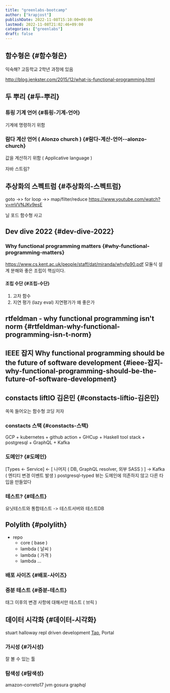 ```yaml
---
title: "greenlabs-bootcamp"
author: ["krapjost"]
publishDate: 2022-11-08T15:10:00+09:00
lastmod: 2022-11-08T21:02:46+09:00
categories: ["greenlabs"]
draft: false
---
```


## 함수형은 {#함수형은}

익숙해?
고등학교 2학년 과정에 있음

<http://blog.jenkster.com/2015/12/what-is-functional-programming.html>


## 두 뿌리 {#두-뿌리}


### 튜링 기계 언어 {#튜링-기계-언어}

기계에 명령하기 위함


### 람다 계산 언어 ( Alonzo church ) {#람다-계산-언어--alonzo-church}

값을 계산하기 위함 ( Applicative language )

자바 스트림?


## 추상화의 스펙트럼 {#추상화의-스펙트럼}

goto -&gt;&gt; for loop -&gt;&gt; map/filter/reduce
<https://www.youtube.com/watch?v=mVVNJKv9esE>

닐 포드 함수형 사고


## Dev dive 2022 {#dev-dive-2022}


### Why functional programming matters {#why-functional-programming-matters}

<https://www.cs.kent.ac.uk/people/staff/dat/miranda/whyfp90.pdf>
모듈식 설계
분해와 좋은 조립이 핵심이다.


#### 조립 수단 {#조립-수단}

1.  고차 함수
2.  지연 평가 (lazy eval)
    지연평가가 왜 좋은가


## rtfeldman - why functional programming isn't norm {#rtfeldman-why-functional-programming-isn-t-norm}


## IEEE 잡지 Why functional programming should be the future of software development {#ieee-잡지-why-functional-programming-should-be-the-future-of-software-development}


## constacts liftIO 김은민 {#constacts-liftio-김은민}

쏙쏙 들어오는 함수형 코딩 저자


### constacts 스택 {#constacts-스택}

GCP + kubernetes + github action + GHCup + Haskell tool stack + postgresql + GraphQL + Kafka


### 도메인? {#도메인}

[Types &lt;- Service] &lt;-  [ 나머지 ( DB, GraphQL resolver, 외부 SASS ) ] -&gt; Kafka ( 엔티티 변경 이벤트 발생 )
postgresql-typed
뷰는 도메인에 의존하지 않고 다른 타입을 만들었다


### 테스트? {#테스트}

유닛테스트와 통합테스트 -&gt; 테스트서버와 테스트DB


## Polylith {#polylith}

-   repo
    -   core ( base  )
    -   lambda ( 날씨 )
    -   lambda ( 가격 )
    -   lambda ...


### 배포 사이즈 {#배포-사이즈}


### 증분 테스트 {#증분-테스트}

태그 이후의 변경 사항에 대해서만 테스트 ( 브릭 )


## 데이터 시각화 {#데이터-시각화}

stuart halloway  repl driven development
[Tap](https://clojuredocs.org/clojure.core/tap%3E), Portal


### 가시성 {#가시성}

잘 볼 수 있는 툴


### 탐색성 {#탐색성}

amazon-correto17 jvm
gosura graphql
